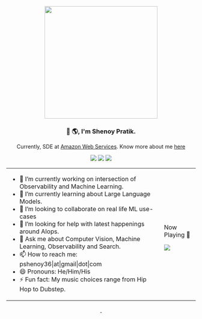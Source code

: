 <div id="header" align="center">
  <img src="https://user-images.githubusercontent.com/4348487/211223790-38146677-2463-47fe-a87e-dbc48a1ffb0c.png" width="300"/>
</div>
<div align="center">

  <h3>
    👋 🌎, I'm Shenoy Pratik.
  </h3>
  <p>
     Currently, SDE at <a href="https://github.com/opensearch-project">Amazon Web Services</a>. Know more about me  <a href="https://ps48.github.io">here</a>
  </p>
</div>
<div>
</div>  
<p align="center">
<span>
  <a href="https://twitter.com/intent/follow?screen_name=pshenoy36"><img src="https://img.shields.io/twitter/follow/pshenoy36?style=social" /></a>
</span>
<span>
    <a href="https://www.linkedin.com/in/pshenoy36"><img src="https://img.shields.io/badge/-pshenoy36-blue?style=flat-square&logo=Linkedin&logoColor=white&link=https://www.linkedin.com/in/pshenoy36/" /></a>
</span>
<span>
    <a href=https://github.com/ps48><img src="https://img.shields.io/github/followers/ps48?label=follow&style=social" /></a>
</span>
</p>
<table align="center">
  <tr>
    <td>  
      <ul>
        <li> 🔭 I’m currently working on intersection of Observability and Machine Learning. </li>
        <li> 🌱 I’m currently learning about Large Language Models.  </li>
        <li> 👯 I’m looking to collaborate on real life ML use-cases  </li>
        <li> 🤔 I’m looking for help with latest happenings around AIops.  </li>
        <li> 💬 Ask me about Computer Vision, Machine Learning, Observability and Search. </li>
        <li> 📫 How to reach me: pshenoy36|at|gmail|dot|com </li>
          <li> 😄 Pronouns: He/Him/His </li>
          <li> ⚡ Fun fact: My music choices range from Hip Hop to Dubstep. </li>
      </ul>
    </td>
    <td>
      <p>Now Playing 🎵 </p>
      <img src="https://spotify-github-profile.vercel.app/api/view?uid=31w4v4zxmqmncns33vldbyfzp66e&cover_image=true&theme=novatorem&show_offline=false&background_color=121212&bar_color=53b14f&bar_color_cover=false" />
     </td>
  </tr>
  </table>

<div id="stats" align="center">
  <a href="http://ps48.github.io">
    <img src="https://github-readme-stats.vercel.app/api?username=ps48&show_icons=true&theme=dark" alt=""/>
  </a>
  <a href="http://ps48.github.io">
    <img src="http://github-readme-streak-stats.herokuapp.com?user=ps48&theme=dark" alt=""/>
  </a>
</div>
